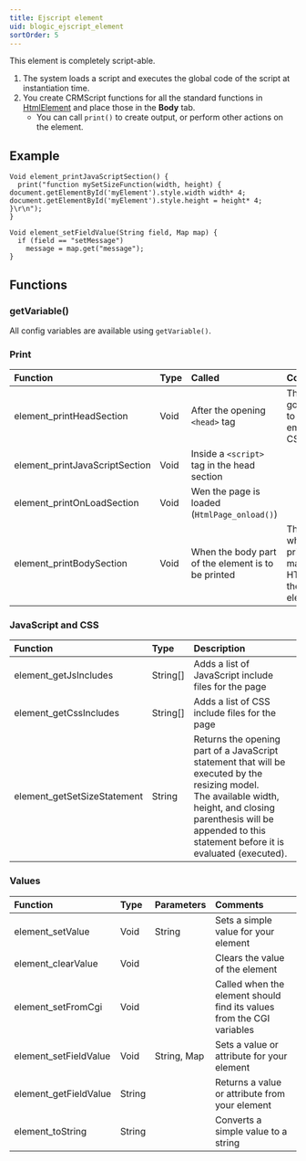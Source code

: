 ```yaml
---
title: Ejscript element
uid: blogic_ejscript_element
sortOrder: 5
---
```


This element is completely script-able.

1. The system loads a script and executes the global code of the script at instantiation time.
2. You create CRMScript functions for all the standard functions in [HtmlElement](@crmscript_htmlelement) and place those in the **Body** tab.
    * You can call `print()` to create output, or perform other actions on the element.

## Example

```crmscript
Void element_printJavaScriptSection() {
  print("function mySetSizeFunction(width, height) { document.getElementById('myElement').style.width width* 4; document.getElementById('myElement').style.height = height* 4; }\r\n");
}
```

```crmscript
Void element_setFieldValue(String field, Map map) {
  if (field == "setMessage")
    message = map.get("message");
}
```

## Functions

### getVariable()

All config variables are available using `getVariable()`.

### Print

| Function                       | Type | Called                                             | Comments                                               |
|:-------------------------------|:-----|:---------------------------------------------------|:-------------------------------------------------------|
| element_printHeadSection       | Void | After the opening `<head>` tag                     | This is a good place to print embedded CSS code        |
| element_printJavaScriptSection | Void | Inside a `<script>` tag in the head section        |                                                        |
| element_printOnLoadSection     | Void | Wen the page is loaded (`HtmlPage_onload()`)       |                                                        |
| element_printBodySection       | Void | When the body part of the element is to be printed | This is where you print your main HTML for the element |

### JavaScript and CSS

| Function                    | Type     | Description                                          |
|:----------------------------|:---------|:-----------------------------------------------------|
| element_getJsIncludes       | String[] | Adds a list of JavaScript include files for the page |
| element_getCssIncludes      | String[] | Adds a list of CSS include files for the page        |
| element_getSetSizeStatement | String   | Returns the opening part of a JavaScript statement that will be executed by the resizing model.<br/>The available width, height, and closing parenthesis will be appended to this statement before it is evaluated (executed). |

### Values

| Function                       | Type   | Parameters  | Comments                                       |
|:-------------------------------|:-------|:------------|:-----------------------------------------------|
| element_setValue               | Void   | String      | Sets a simple value for your element           |
| element_clearValue             | Void   |             | Clears the value of the element                |
| element_setFromCgi             | Void   |             | Called when the element should find its values from the CGI variables |
| element_setFieldValue          | Void   | String, Map | Sets a value or attribute for your element     |
| element_getFieldValue          | String |             | Returns a value or attribute from your element |
| element_toString               | String |             | Converts a simple value to a string            |
